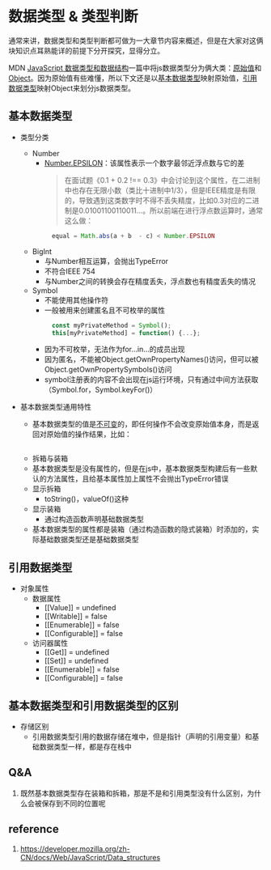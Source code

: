 # 数据类型 & 类型判断
通常来讲，数据类型和类型判断都可做为一大章节内容来概述，但是在大家对这俩块知识点耳熟能详的前提下分开探究，显得分立。

MDN [JavaScript 数据类型和数据结构](https://developer.mozilla.org/zh-CN/docs/Web/JavaScript/Data_structures)一篇中将js数据类型分为俩大类：[原始值](https://developer.mozilla.org/zh-CN/docs/Web/JavaScript/Data_structures#%E5%8E%9F%E5%A7%8B%E5%80%BC)和[Object](https://developer.mozilla.org/zh-CN/docs/Web/JavaScript/Data_structures#object)。因为原始值有些难懂，所以下文还是以[基本数据类型](#基本数据类型)映射原始值，[引用数据类型](#引用数据类型)映射Object来划分js数据类型。
## 基本数据类型

- 类型分类
  - Number
    - [Number.EPSILON](https://developer.mozilla.org/zh-CN/docs/Web/JavaScript/Reference/Global_Objects/Number/EPSILON)：该属性表示一个数字最邻近浮点数与它的差
      > 在面试题《0.1 + 0.2 !== 0.3》中会讨论到这个属性，在二进制中也存在无限小数（类比十进制中1/3），但是IEEE精度是有限的，导致遇到这类数字时不得不丢失精度，比如0.3对应的二进制是0.01001100110011...。所以前端在进行浮点数运算时，通常这么做：
      ```js
        equal = Math.abs(a + b  - c) < Number.EPSILON
      ```
  - BigInt
    - 与Number相互运算，会抛出TypeError
    - 不符合IEEE 754
    - 与Number之间的转换会存在精度丢失，浮点数也有精度丢失的情况
  - Symbol
    - 不能使用其他操作符
    - 一般被用来创建匿名且不可枚举的属性
      ```js
        const myPrivateMethod = Symbol();
        this[myPrivateMethod] = function() {...};
      ```
  	- 因为不可枚举，无法作为for...in...的成员出现
  	- 因为匿名，不能被Object.getOwnPropertyNames()访问，但可以被Object.getOwnPropertySymbols()访问
    - symbol注册表的内容不会出现在js运行环境，只有通过中间方法获取（Symbol.for，Symbol.keyFor()）

- 基本数据类型通用特性
  - 基本数据类型的值是[不可变](https://developer.mozilla.org/zh-CN/docs/Glossary/Immutable)的，即任何操作不会改变原始值本身，而是返回对原始值的操作结果，比如：
    ```js

    ```
  - 拆箱与装箱
   - 基本数据类型是没有属性的，但是在js中，基本数据类型构建后有一些默认的方法属性，且给基本属性加上属性不会抛出TypeError错误
   - 显示拆箱
     - toString()，valueOf()这种
   - 显示装箱
     - 通过构造函数声明基础数据类型
   - 基本数据类型的属性都是装箱（通过构造函数的隐式装箱）时添加的，实际基础数据类型还是基础数据类型

## 引用数据类型
- 对象属性
  - 数据属性
    - [[Value]] = undefined
    - [[Writable]] = false
    - [[Enumerable]] = false
    - [[Configurable]] = false
  - 访问器属性
    - [[Get]] = undefined
    - [[Set]] = undefined
    - [[Enumerable]] = false
    - [[Configurable]] = false

## 基本数据类型和引用数据类型的区别
- 存储区别
  - 引用数据类型引用的数据存储在堆中，但是指针（声明的引用变量）和基础数据类型一样，都是存在栈中

## Q&A
1. 既然基本数据类型存在装箱和拆箱，那是不是和引用类型没有什么区别，为什么会被保存到不同的位置呢

## reference
1. https://developer.mozilla.org/zh-CN/docs/Web/JavaScript/Data_structures